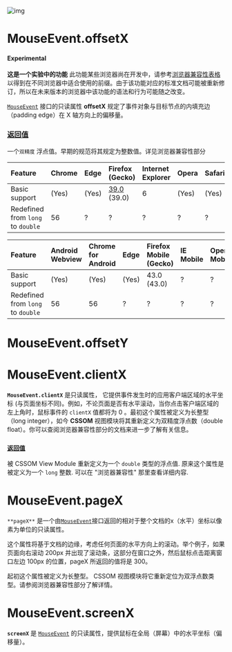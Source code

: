 ![img](https://user-gold-cdn.xitu.io/2019/6/26/16b91a360f58be3f?imageView2/0/w/1280/h/960/format/webp/ignore-error/1)

# MouseEvent.offsetX

#### Experimental

**这是一个实验中的功能**
此功能某些浏览器尚在开发中，请参考[浏览器兼容性表格](https://developer.mozilla.org/zh-CN/docs/Web/API/MouseEvent/offsetX#browser_compatibility)以得到在不同浏览器中适合使用的前缀。由于该功能对应的标准文档可能被重新修订，所以在未来版本的浏览器中该功能的语法和行为可能随之改变。



[`MouseEvent`](https://developer.mozilla.org/zh-CN/docs/Web/API/MouseEvent) 接口的只读属性 **offsetX** 规定了事件对象与目标节点的内填充边（padding edge）在 X 轴方向上的偏移量。

### [返回值](https://developer.mozilla.org/zh-CN/docs/Web/API/MouseEvent/offsetX#返回值)

一个`双精度` 浮点值。早期的规范将其规定为整数值。详见浏览器兼容性部分

| Feature                           | Chrome | Edge  | Firefox (Gecko)                                              | Internet Explorer | Opera | Safari |
| :-------------------------------- | :----- | :---- | :----------------------------------------------------------- | :---------------- | :---- | :----- |
| Basic support                     | (Yes)  | (Yes) | [39.0](https://developer.mozilla.org/en-US/docs/Mozilla/Firefox/Releases/39) (39.0) | 6                 | (Yes) | (Yes)  |
| Redefined from `long` to `double` | 56     | ?     | ?                                                            | ?                 | ?     | ?      |

| Feature                           | Android Webview | Chrome for Android | Edge  | Firefox Mobile (Gecko) | IE Mobile | Opera Mobile | Safari Mobile |
| :-------------------------------- | :-------------- | :----------------- | :---- | :--------------------- | :-------- | :----------- | :------------ |
| Basic support                     | (Yes)           | (Yes)              | (Yes) | 43.0 (43.0)            | ?         | ?            | ?             |
| Redefined from `long` to `double` | 56              | 56                 | ?     | ?                      | ?         | ?            | ?             |

# MouseEvent.offsetY

# MouseEvent.clientX





**`MouseEvent.clientX`** 是只读属性， 它提供事件发生时的应用客户端区域的水平坐标 (与页面坐标不同)。例如，不论页面是否有水平滚动，当你点击客户端区域的左上角时，鼠标事件的 `clientX` 值都将为 0 。最初这个属性被定义为长整型（long integer），如今 **CSSOM** 视图模块将其重新定义为双精度浮点数（double float）。你可以查阅浏览器兼容性部分的文档来进一步了解有关信息。

### [`返回值`](https://developer.mozilla.org/zh-CN/docs/Web/API/MouseEvent/clientX#返回值)

被 CSSOM View Module 重新定义为一个 `double` 类型的浮点值. 原来这个属性是被定义为一个 `long` 整数. 可以在 "浏览器兼容性" 那里查看详细内容.

# MouseEvent.pageX





 `**pageX**` 是一个由[`MouseEvent`](https://developer.mozilla.org/zh-CN/docs/Web/API/MouseEvent)接口返回的相对于整个文档的x（水平）坐标以像素为单位的只读属性。

这个属性将基于文档的边缘，考虑任何页面的水平方向上的滚动。举个例子，如果页面向右滚动 200px 并出现了滚动条，这部分在窗口之外，然后鼠标点击距离窗口左边 100px 的位置，pageX 所返回的值将是 300。

 起初这个属性被定义为长整型。 CSSOM 视图模块将它重新定位为双浮点数类型。请参阅浏览器兼容性部分了解详情。

# MouseEvent.screenX





 **`screenX`** 是 [`MouseEvent`](https://developer.mozilla.org/zh-CN/docs/Web/API/MouseEvent) 的只读属性，提供鼠标在全局（屏幕）中的水平坐标（偏移量）。